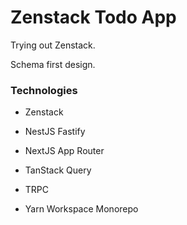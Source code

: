 # Zenstack Todo App

Trying out Zenstack. 

Schema first design.

### Technologies
- Zenstack
- NestJS Fastify
- NextJS App Router
- TanStack Query

- TRPC
- Yarn Workspace Monorepo

